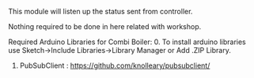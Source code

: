 This module will listen up the status sent from controller.

Nothing required to be done in here related with workshop.

Required Arduino Libraries for Combi Boiler:
0. To install arduino libraries use Sketch->Include Libraries->Library Manager or Add .ZIP Library.
1. PubSubClient		: https://github.com/knolleary/pubsubclient/

